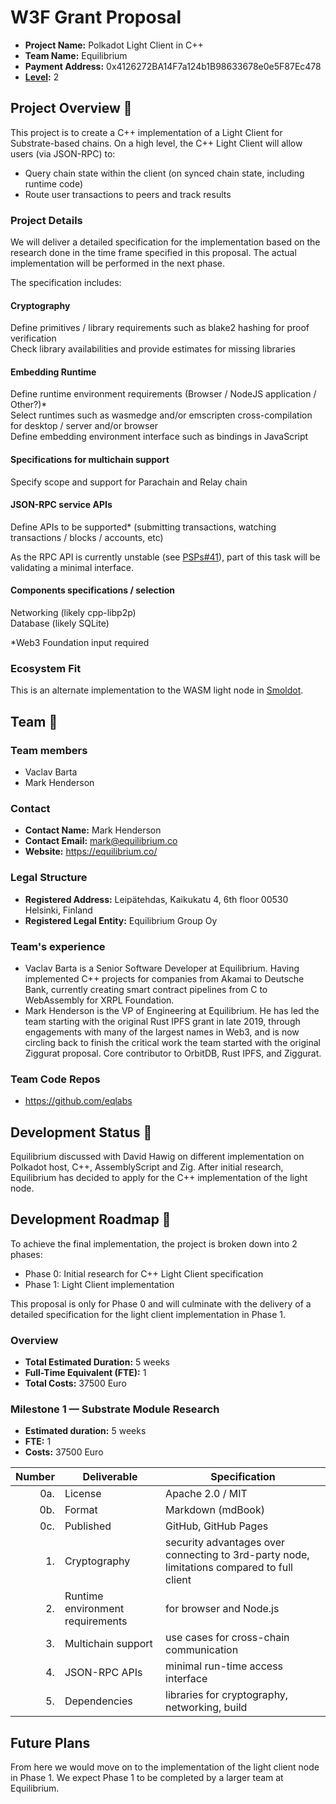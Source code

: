 # W3F Grant Proposal

- **Project Name:** Polkadot Light Client in C++
- **Team Name:** Equilibrium
- **Payment Address:** 0x4126272BA14F7a124b1B98633678e0e5F87Ec478
- **[Level](https://github.com/w3f/Grants-Program/tee/master#level_slider-levels):** 2

## Project Overview :page_facing_up:

This project is to create a C++ implementation of a Light Client for Substrate-based chains.
On a high level, the C++ Light Client will allow users (via JSON-RPC) to:

- Query chain state within the client (on synced chain state, including runtime code)
- Route user transactions to peers and track results
    
[smoldot]: https://github.com/paritytech/smoldot/

### Project Details

We will deliver a detailed specification for the implementation based on the research done in the time frame specified in this proposal.
The actual implementation will be performed in the next phase.

The specification includes:

#### Cryptography

Define primitives / library requirements such as blake2 hashing for proof verification  
Check library availabilities and provide estimates for missing libraries

#### Embedding Runtime

Define runtime environment requirements (Browser / NodeJS application / Other?)\*  
Select runtimes such as wasmedge and/or emscripten cross-compilation for desktop / server and/or browser  
Define embedding environment interface such as bindings in JavaScript

#### Specifications for multichain support

Specify scope and support for Parachain and Relay chain

#### JSON-RPC service APIs

Define APIs to be supported\*
(submitting transactions, watching transactions / blocks / accounts, etc)

As the RPC API is currently unstable (see [PSPs#41](https://github.com/w3f/PSPs/issues/41)), part of this task will be validating a minimal interface.

#### Components specifications / selection

Networking (likely cpp-libp2p)  
Database (likely SQLite)

\*Web3 Foundation input required

### Ecosystem Fit

This is an alternate implementation to the WASM light node in [Smoldot].

## Team :busts_in_silhouette:

### Team members

- Vaclav Barta
- Mark Henderson

### Contact

- **Contact Name:** Mark Henderson
- **Contact Email:** mark@equilibrium.co
- **Website:** https://equilibrium.co/

### Legal Structure

- **Registered Address:** Leipätehdas, Kaikukatu 4, 6th floor 00530 Helsinki, Finland
- **Registered Legal Entity:** Equilibrium Group Oy

### Team's experience

- Vaclav Barta is a Senior Software Developer at Equilibrium. Having implemented C++ projects for companies from Akamai to Deutsche Bank, currently creating smart contract pipelines from C to WebAssembly for XRPL Foundation.
- Mark Henderson is the VP of Engineering at Equilibrium. He has led the team starting with the original Rust IPFS grant in late 2019, through engagements with many of the largest names in Web3, and is now circling back to finish the critical work the team started with the original Ziggurat proposal. Core contributor to OrbitDB, Rust IPFS, and Ziggurat.

### Team Code Repos

- https://github.com/eqlabs

## Development Status :open_book:

Equilibrium discussed with David Hawig on different implementation on Polkadot host, C++, AssemblyScript and Zig. After initial research, Equilibrium has decided to apply for the C++ implementation of the light node.

## Development Roadmap :nut_and_bolt:

To achieve the final implementation, the project is broken down into 2 phases:

- Phase 0: Initial research for C++ Light Client specification
- Phase 1: Light Client implementation

This proposal is only for Phase 0 and will culminate with the delivery of a detailed specification for the light client implementation in Phase 1.

### Overview

- **Total Estimated Duration:** 5 weeks
- **Full-Time Equivalent (FTE):** 1
- **Total Costs:** 37500 Euro

### Milestone 1 — Substrate Module Research

- **Estimated duration:** 5 weeks
- **FTE:** 1
- **Costs:** 37500 Euro

| Number | Deliverable   | Specification                                                                                                                                                                                                                                 |
| -----: | ------------- | --------------------------------------------------------------------------------------------------------------------------------------------------------------------------------------------------------------------------------------------- |
|    0a. | License       | Apache 2.0 / MIT                                      |
|    0b. | Format        | Markdown (mdBook)                                     |
|    0c. | Published     | GitHub, GitHub Pages                                  |
|    1. | Cryptography | security advantages over connecting to 3rd-party node, limitations compared to full client  |
|    2. | Runtime environment requirements | for browser and Node.js |
|    3. | Multichain support | use cases for cross-chain communication |
|    4. | JSON-RPC APIs | minimal run-time access interface |
|    5. | Dependencies | libraries for cryptography, networking, build |


## Future Plans

From here we would move on to the implementation of the light client node in Phase 1. We expect Phase 1 to be completed by a larger team at Equilibrium.

